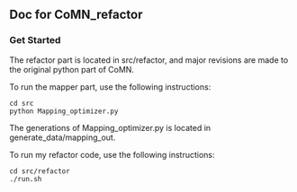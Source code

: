 ## Doc for CoMN_refactor

### Get Started

The refactor part is located in src/refactor, and major revisions are made to the original python part of CoMN.

To run the mapper part, use the following instructions:
```
cd src
python Mapping_optimizer.py
```
The generations of Mapping_optimizer.py is located in generate_data/mapping_out.

To run my refactor code, use the following instructions:
```
cd src/refactor
./run.sh
```
